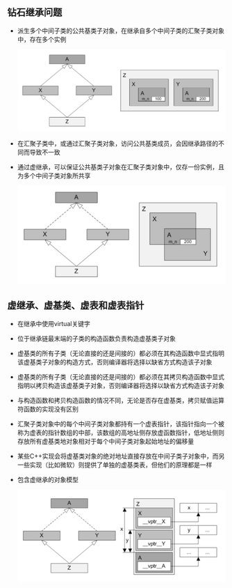 ## 钻石继承问题

* 派生多个中间子类的公共基类子对象，在继承自多个中间子类的汇聚子类对象中，存在多个实例

  ![diamond](../../docs/pics/diamond.png)

* 在汇聚子类中，或通过汇聚子类对象，访问公共基类成员，会因继承路径的不同而导致不一致

* 通过虚继承，可以保证公共基类子对象在汇聚子类对象中，仅存一份实例，且为多个中间子类对象所共享

  ![diamondvirtual](../../docs/pics/diamondvirtual.png)

## 虚继承、虚基类、虚表和虚表指针

* 在继承中使用virtual关键字
* 位于继承链最末端的子类的构造函数负责构造虚基类子对象
* 虚基类的所有子类（无论直接的还是间接的）都必须在其构造函数中显式指明该虚基类子对象的构造方式，否则编译器将选择以缺省方式构造该子对象
* 虚基类的所有子类（无论直接的还是间接的）都必须在其拷贝构造函数中显式指明以拷贝构造该虚基类子对象，否则编译器将选择以缺省方式构造该子对象
* 与构造函数和拷贝构造函数的情况不同，无论是否存在虚基类，拷贝赋值运算符函数的实现没有区别
* 汇聚子类对象中的每个中间子类对象都持有一个虚表指针，该指针指向一个被称为虚表的指针数组的中部，该数组的高地址侧存放虚函数指针，低地址侧则存放所有虚基类地对象相对于每个中间子类对象起始地址的偏移量
* 某些C++实现会将虚基类对象的绝对地址直接存放在中间子类子对象中，而另一些实现（比如微软）则提供了单独的虚基类表，但他们的原理都是一样
* 包含虚继承的对象模型

  ![vinherit](../../docs/pics/vinherit.png)



